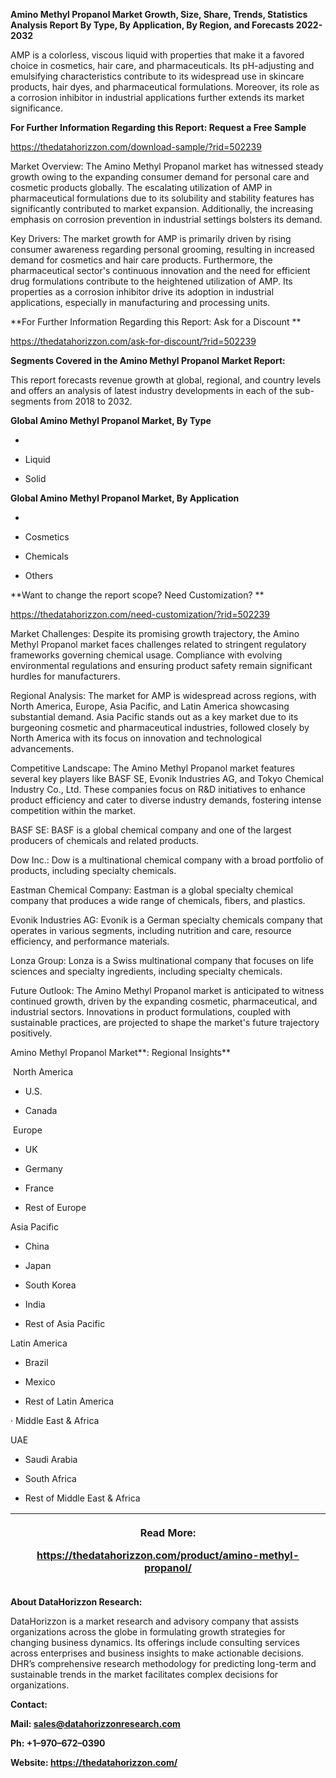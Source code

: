 **Amino Methyl Propanol Market Growth, Size, Share, Trends, Statistics
Analysis Report By Type, By Application, By Region, and Forecasts
2022-2032**

AMP is a colorless, viscous liquid with properties that make it a
favored choice in cosmetics, hair care, and pharmaceuticals. Its
pH-adjusting and emulsifying characteristics contribute to its
widespread use in skincare products, hair dyes, and pharmaceutical
formulations. Moreover, its role as a corrosion inhibitor in industrial
applications further extends its market significance.

**For Further Information Regarding this Report: Request a Free Sample**

<https://thedatahorizzon.com/download-sample/?rid=502239>

Market Overview: The Amino Methyl Propanol market has witnessed steady
growth owing to the expanding consumer demand for personal care and
cosmetic products globally. The escalating utilization of AMP in
pharmaceutical formulations due to its solubility and stability features
has significantly contributed to market expansion. Additionally, the
increasing emphasis on corrosion prevention in industrial settings
bolsters its demand.

Key Drivers: The market growth for AMP is primarily driven by rising
consumer awareness regarding personal grooming, resulting in increased
demand for cosmetics and hair care products. Furthermore, the
pharmaceutical sector's continuous innovation and the need for efficient
drug formulations contribute to the heightened utilization of AMP. Its
properties as a corrosion inhibitor drive its adoption in industrial
applications, especially in manufacturing and processing units.

**For Further Information Regarding this Report: Ask for a Discount **

<https://thedatahorizzon.com/ask-for-discount/?rid=502239>

**Segments Covered in the Amino Methyl Propanol Market Report:**

This report forecasts revenue growth at global, regional, and country
levels and offers an analysis of latest industry developments in each of
the sub-segments from 2018 to 2032.

**Global Amino Methyl Propanol Market, By Type**

-   

-   Liquid

-   Solid

**Global Amino Methyl Propanol Market, By Application**

-   

-   Cosmetics

-   Chemicals

-   Others

**Want to change the report scope? Need Customization? **

<https://thedatahorizzon.com/need-customization/?rid=502239>

Market Challenges: Despite its promising growth trajectory, the Amino
Methyl Propanol market faces challenges related to stringent regulatory
frameworks governing chemical usage. Compliance with evolving
environmental regulations and ensuring product safety remain significant
hurdles for manufacturers.

Regional Analysis: The market for AMP is widespread across regions, with
North America, Europe, Asia Pacific, and Latin America showcasing
substantial demand. Asia Pacific stands out as a key market due to its
burgeoning cosmetic and pharmaceutical industries, followed closely by
North America with its focus on innovation and technological
advancements.

Competitive Landscape: The Amino Methyl Propanol market features several
key players like BASF SE, Evonik Industries AG, and Tokyo Chemical
Industry Co., Ltd. These companies focus on R&D initiatives to enhance
product efficiency and cater to diverse industry demands, fostering
intense competition within the market.

BASF SE: BASF is a global chemical company and one of the largest
producers of chemicals and related products.

Dow Inc.: Dow is a multinational chemical company with a broad portfolio
of products, including specialty chemicals.

Eastman Chemical Company: Eastman is a global specialty chemical company
that produces a wide range of chemicals, fibers, and plastics.

Evonik Industries AG: Evonik is a German specialty chemicals company
that operates in various segments, including nutrition and care,
resource efficiency, and performance materials.

Lonza Group: Lonza is a Swiss multinational company that focuses on life
sciences and specialty ingredients, including specialty chemicals.

Future Outlook: The Amino Methyl Propanol market is anticipated to
witness continued growth, driven by the expanding cosmetic,
pharmaceutical, and industrial sectors. Innovations in product
formulations, coupled with sustainable practices, are projected to shape
the market's future trajectory positively.

Amino Methyl Propanol Market**: Regional Insights**

 North America

-   U.S.

-   Canada

 Europe

-   UK

-   Germany

-   France

-   Rest of Europe

Asia Pacific

-   China

-   Japan

-   South Korea

-   India

-   Rest of Asia Pacific

Latin America

-   Brazil

-   Mexico

-   Rest of Latin America

· Middle East & Africa 

UAE

-   Saudi Arabia

-   South Africa

-   Rest of Middle East & Africa

<table>
<colgroup>
<col style="width: 100%" />
</colgroup>
<thead>
<tr class="header">
<th><p><strong>Read More:</strong></p>
<p><a href="https://thedatahorizzon.com/product/amino-methyl-propanol/">https://thedatahorizzon.com/product/amino-methyl-propanol/</a></p></th>
</tr>
</thead>
<tbody>
</tbody>
</table>

**About DataHorizzon Research:**

DataHorizzon is a market research and advisory company that assists
organizations across the globe in formulating growth strategies for
changing business dynamics. Its offerings include consulting services
across enterprises and business insights to make actionable decisions.
DHR’s comprehensive research methodology for predicting long-term and
sustainable trends in the market facilitates complex decisions for
organizations.

**Contact:**

**Mail:
[<u>sales@datahorizzonresearch.com</u>](mailto:sales@datahorizzonresearch.com)**

**Ph: +1–970–672–0390**

**Website:
[<u>https://thedatahorizzon.com/</u>](https://thedatahorizzon.com/)**

